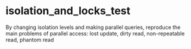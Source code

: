 # isolation_and_locks_test
By changing isolation levels and making parallel queries, reproduce the main problems of parallel access: lost update, dirty read, non-repeatable read, phantom read
